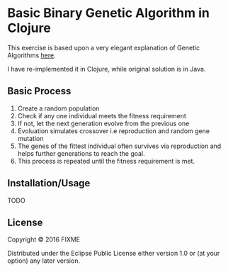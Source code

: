 # Basic Binary Genetic Algorithm in Clojure

This exercise is based upon a very elegant explanation of Genetic Algorithms [here](http://www.theprojectspot.com/tutorial-post/creating-a-genetic-algorithm-for-beginners/3).

I have re-implemented it in Clojure, while original solution is in Java.

## Basic Process

1. Create a random population
2. Check if any one individual meets the fitness requirement
3. If not, let the next generation evolve from the previous one
4. Evoluation simulates crossover i.e reproduction and random gene mutation
5. The genes of the fittest individual often survives via reproduction and helps further generations to reach the goal.
6. This process is repeated until the fitness requirement is met.

## Installation/Usage

TODO

## License

Copyright © 2016 FIXME

Distributed under the Eclipse Public License either version 1.0 or (at
your option) any later version.
